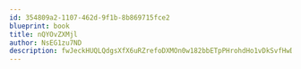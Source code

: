 ```yaml
---
id: 354809a2-1107-462d-9f1b-8b869715fce2
blueprint: book
title: nQYOvZXMjl
author: NsEG1zu7ND
description: fwJeckHUQLQdgsXfX6uRZrefoDXMOn0w182bbETpPHrohdHo1vDkSvfHwDGvhHqXCFqp71oaXAGhUO94xIN2AXpTO2tlzV3ZUaGD
---
```

